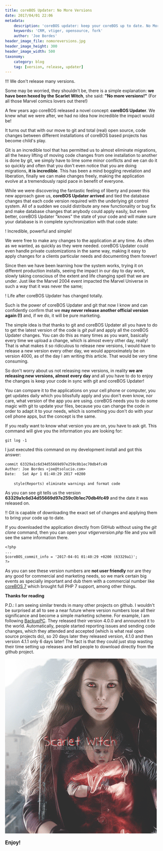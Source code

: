 ```yaml
---
title: coreBOS Updater: No More Versions
date: 2017/04/01 22:06
metadata:
    description: 'coreBOS updater: keep your coreBOS up to date. No More Versions.'
    keywords: 'CRM, vtiger, opensource, fork'
    author: 'Joe Bordes'
header_image_file: nomoreversions.jpg
header_image_height: 300
header_image_width: 500
taxonomy:
    category: blog
    tag: [version, release, updater]
---
```


 !!! We don't release many versions.

Some may be worried, they shouldn't be, there is a simple explanation: **we have been hexed by the Scarlet Witch**, she said: **"No more versions!"**  (For all those Marvel comics lovers out there!)

A few years ago coreBOS released a novel concept: **coreBOS Updater**. We knew what we were after, we had no idea how incredible the impact would be!

It turns out that with our move to git and total (real) open source, code changes between different installations of coreBOS based projects has become child's play.

Git is an incredible tool that has permitted us to almost eliminate migrations, all the heavy lifting of moving code changes from one installation to another is done by git, we simply have to lime some minor conflicts and we can do it so quickly and often that you don't even notice that you are doing migrations, **it is incredible**. This has been a mind boggling revelation and liberation, finally we can make changes freely, making the application evolve at a tremendously rapid pace in benefit of everyone.

While we were discovering the fantastic feeling of liberty and power this new approach gave us, **coreBOS Updater arrived** and tied the database changes that each code version required with the underlying git control system. All of a sudden we could distribute any new functionality or bug fix and make database changes that anybody could apply easily, but even better, coreBOS Updater "knows" the state of your code and will make sure your database is in complete synchronization with that code state: 

 ! Incredible, powerful and simple!

We were free to make any changes to the application at any time. As often as we wanted, as quickly as they were needed. coreBOS Updater could even handle private customizations in the same way, making it easy to apply changes for a clients particular needs and documenting them forever!

Since then we have been learning how the system works, trying it on different production installs, seeing the impact in our day to day work, slowly taking conscious of the extent and life changing spell that we are under. Just like the Marvel 2004 event impacted the Marvel Universe in such a way that it was never the same;

 ! Life after coreBOS Updater has changed totally.

Such is the power of coreBOS Updater and git that now I know and can confidently confirm that we **may never release another official version again (!)** and, if we do, it will be pure marketing.

The simple idea is that thanks to git and coreBOS Updater all you have to do to get the latest version of the code is _git pull_ and apply all the coreBOS Updater changes. You can do this as many times as you want, basically every time we upload a change, which is almost every other day, really! That is what makes it so ridiculous to release new versions, I would have to release a new version every other day, we would approximately be on version 4000, as of the day I am writing this article. That would be very time consuming.

So don't worry about us not releasing new versions, in reality **we are releasing new versions, almost every day** and all you have to do to enjoy the changes is keep your code in sync with git and coreBOS Updater!

You can compare it to the applications on your cell phone or computer, you get updates daily which you blissfully apply and you don't even know, nor care, what version of the app you are using. coreBOS needs you to do some magic with git to update your files, because you can change the code in order to adapt it to your needs, which is something you don't do with your cell phone apps, but the concept is the same.

If you really want to know what version you are on, you have to ask git. This command will give you the information you are looking for:

```
git log -1
```

I just executed this command on my development install and got this answer:

```
commit 63329a1c6d34d55669d97e259c0b1ec70db4fc49
Author: Joe Bordes <joe@tsolucio.com>
Date:   Sat Apr 1 01:40:29 2017 +0200

    style(Reports) eliminate warnings and format code
```

As you can see git tells us the version **63329a1c6d34d55669d97e259c0b1ec70db4fc49** and the date it was released on.

 !! Git is capable of downloading the exact set of changes and applying them to bring your code up to date.

If you downloaded the application directly from GitHub without using the _git clone_ command, then you can open your _vtigerversion.php_ file and you will see the same information there.

```
<?php
...
$coreBOS_commit_info = '2017-04-01 01:40:29 +0200 (63329a1)';
?>
```

As you can see these version numbers are **not user friendly** nor are they any good for commercial and marketing needs, so we mark certain big events as specially important and dub them with a commercial number like [coreBOS 7](http://blog.tsolucio.com/ha-llegado-corebos-7/) which brought full PHP 7 support, among other things.

**Thanks for reading**

P.D.: I am seeing similar trends in many other projects on github. I wouldn't be surprised at all to see a near future where version numbers lose all their significance and become a simple marketing scheme. For example, I am following [BackupPC](https://github.com/backuppc/backuppc). They released their version 4.0.0 and announced it to the world. Automatically, people started reporting issues and sending code changes, which they attended and accepted (which is what real open source projects do), so 20 days later they released version, 4.1.0 and then version 4.1.1 only 6 days later! The fact is that they could just stop wasting their time setting up releases and tell people to download directly from the github project.

![Scarlet Witch](scarletwitch.gif)

**<p style="font-size: larger">Enjoy!</p>**
